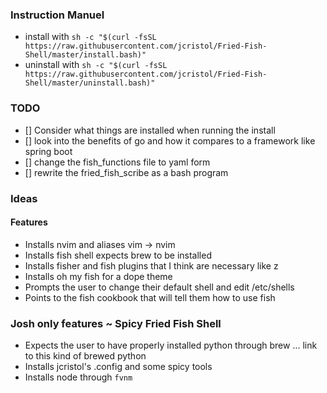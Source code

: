 ### Instruction Manuel

- install with `sh -c "$(curl -fsSL https://raw.githubusercontent.com/jcristol/Fried-Fish-Shell/master/install.bash)"`
- uninstall with `sh -c "$(curl -fsSL https://raw.githubusercontent.com/jcristol/Fried-Fish-Shell/master/uninstall.bash)"`


### TODO

- [] Consider what things are installed when running the install
- [] look into the benefits of go and how it compares to a framework like spring boot
- [] change the fish_functions file to yaml form
- [] rewrite the fried_fish_scribe as a bash program

### Ideas
#### Features
- Installs nvim and aliases vim -> nvim
- Installs fish shell expects brew to be installed
- Installs fisher and fish plugins that I think are necessary like z
- Installs oh my fish for a dope theme 
- Prompts the user to change their default shell and edit /etc/shells
- Points to the fish cookbook that will tell them how to use fish

### Josh only features ~ Spicy Fried Fish Shell
- Expects the user to have properly installed python through brew ... link to this kind of brewed python
- Installs jcristol's .config and some spicy tools
- Installs node through `fvnm`
